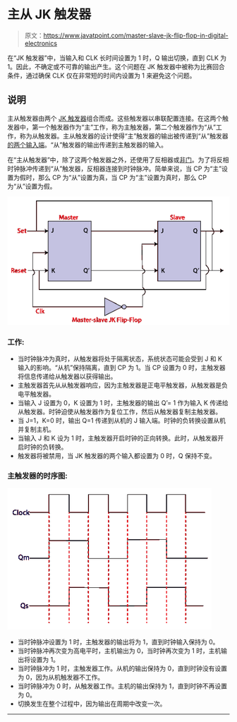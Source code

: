 # 主从 JK 触发器

> 原文：<https://www.javatpoint.com/master-slave-jk-flip-flop-in-digital-electronics>

在“JK 触发器”中，当输入和 CLK 长时间设置为 1 时，Q 输出切换，直到 CLK 为 1。因此，不确定或不可靠的输出产生。这个问题在 JK 触发器中被称为比赛回合条件，通过确保 CLK 仅在非常短的时间内设置为 1 来避免这个问题。

## 说明

主从触发器由两个 [JK 触发器](https://www.javatpoint.com/jk-flip-flop-in-digital-electronics)组合而成。这些触发器以串联配置连接。在这两个触发器中，第一个触发器作为“主”工作，称为主触发器，第二个触发器作为“从”工作，称为从触发器。主从触发器的设计使得“主”触发器的输出被传递到“从”触发器[的两个输入端](https://www.javatpoint.com/basics-of-flip-flop-in-digital-electronics)。“从”触发器的输出传递到主触发器的输入。

在“主从触发器”中，除了这两个触发器之外，还使用了反相器或[非门](https://www.javatpoint.com/note-gate-in-digital-electronics)。为了将反相时钟脉冲传递到“从”触发器，反相器连接到时钟脉冲。简单来说，当 CP 为“主”设置为假时，那么 CP 为“从”设置为真，当 CP 为“主”设置为真时，那么 CP 为“从”设置为假。

![Master-Slave JK Flip Flop](img/c5f26040b16b15ddf13a601363aa58b0.png)

### 工作:

*   当时钟脉冲为真时，从触发器将处于隔离状态，系统状态可能会受到 J 和 K 输入的影响。“从机”保持隔离，直到 CP 为 1。当 CP 设置为 0 时，主触发器将信息传递给从触发器以获得输出。
*   主触发器首先从从触发器响应，因为主触发器是正电平触发器，从触发器是负电平触发器。
*   当输入 J 设置为 0，K 设置为 1 时，主触发器的输出 Q’= 1 作为输入 K 传递给从触发器。时钟迫使从触发器作为复位工作，然后从触发器复制主触发器。
*   当 J=1，K=0 时，输出 Q=1 传递到从机的 J 输入端。时钟的负转换设置从机并复制主机。
*   当输入 J 和 K 设为 1 时，主触发器开启时钟的正向转换。此时，从触发器开启时钟的负转换。
*   触发器将被禁用，当 JK 触发器的两个输入都设置为 0 时，Q 保持不变。

### 主触发器的时序图:

![Master-Slave JK Flip Flop](img/4d4a8bd833b4c7e5705f41d05108edee.png)

*   当时钟脉冲设置为 1 时，主触发器的输出将为 1，直到时钟输入保持为 0。
*   当时钟脉冲再次变为高电平时，主机输出为 0，当时钟再次变为 1 时，主机输出将设置为 1。
*   当时钟脉冲为 1 时，主触发器工作。从机的输出保持为 0，直到时钟没有设置为 0，因为从机触发器不工作。
*   当时钟脉冲为 0 时，从触发器工作。主机的输出保持为 1，直到时钟不再设置为 0。
*   切换发生在整个过程中，因为输出在周期中改变一次。

* * *